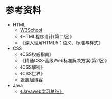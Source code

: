 # 参考资料

+ HTML
    +  [W3School](https://www.w3cschool.cn/) 
    + 《HTML程序设计(第二版)》
    + 《深入理解HTML5：语义、标准与样式》 
+ CSS
    + 《CSS权威指南》
    + 《精通CSS-高级Web标准解决方案(第2版)》
    + 《CSS解密》
    + 《CSS世界》
    +  [张鑫旭博客](http://www.zhangxinxu.com/)
+ Java
    + [《Javaweb学习总结》](http://www.cnblogs.com/xdp-gacl/tag/JavaWeb%E5%AD%A6%E4%B9%A0%E6%80%BB%E7%BB%93/)    